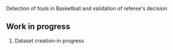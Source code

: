 Detection of fouls in Basketball and validation of referee's decision

## Work in progress
1. Dataset creation-in progress

